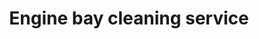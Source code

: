 ---
title: "Engine bay cleaning service"
alt: "Cleaning the engine compartment to remove grease, dirt, and grime while protecting sensitive components"
description: "Remove grease, dirt, and grime while protecting engine bay components"
category: "mobile-car-wash"
subcategory: "engine-bay-cleaning"
image: "/mobile-car-wash/engine-bay-cleaning.png"
ogImage: "/mobile-car-wash/engine-bay-cleaning.png"
colour: "blue"
pathtxt: "Engine bay cleaning"
published: true
---
